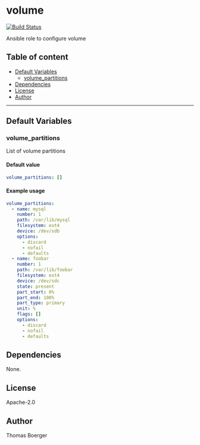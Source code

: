# volume

[![Build Status](https://cloud.drone.io/api/badges/rolehippie/volume/status.svg)](https://cloud.drone.io/rolehippie/volume)

Ansible role to configure volume

## Table of content

* [Default Variables](#default-variables)
  * [volume_partitions](#volume_partitions)
* [Dependencies](#dependencies)
* [License](#license)
* [Author](#author)

---

## Default Variables

### volume_partitions

List of volume partitions

#### Default value

```YAML
volume_partitions: []
```

#### Example usage

```YAML
volume_partitions:
  - name: mysql
    number: 1
    path: /var/lib/mysql
    filesystem: ext4
    device: /dev/sdb
    options:
      - discard
      - nofail
      - defaults
  - name: foobar
    number: 1
    path: /var/lib/foobar
    filesystem: ext4
    device: /dev/sdc
    state: present
    part_start: 0%
    part_end: 100%
    part_type: primary
    unit: %
    flags: []
    options:
      - discard
      - nofail
      - defaults
```

## Dependencies

None.

## License

Apache-2.0

## Author

Thomas Boerger
